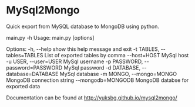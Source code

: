 # MySql2Mongo

Quick export from MySQL database to MongoDB using python.


main.py -h
Usage: main.py [options]

Options:
  -h, --help            show this help message and exit
  -t TABLES, --tables=TABLES
                        List of exported tables by comma
  --host=HOST           MySql host
  -u USER, --user=USER  MySql username
  -p PASSWORD, --password=PASSWORD
                        MySql password
  -d DATABASE, --database=DATABASE
                        MySql database
  -m MONGO, --mongo=MONGO
                        MongoDB connection string
  --mongodb=MONGODB     MongoDB databse for exported data
  

Documentation can be found at http://yuksbg.github.io/mysql2mongo/
